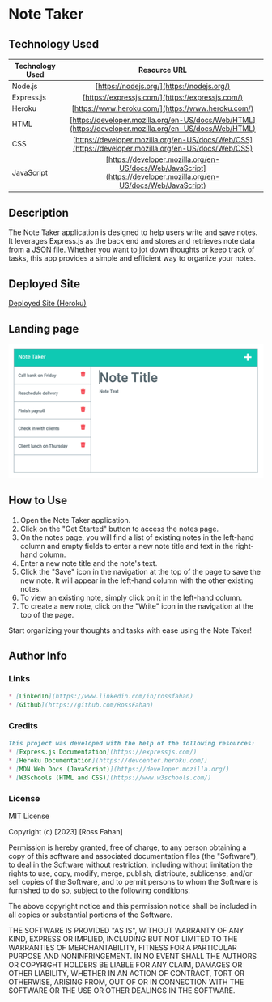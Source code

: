 # Note Taker

## Technology Used 

| Technology Used         | Resource URL           | 
| ------------- |:-------------:| 
| Node.js    | [https://nodejs.org/](https://nodejs.org/) | 
| Express.js     | [https://expressjs.com/](https://expressjs.com/)      |   
| Heroku | [https://www.heroku.com/](https://www.heroku.com/)     |    
| HTML     | [https://developer.mozilla.org/en-US/docs/Web/HTML](https://developer.mozilla.org/en-US/docs/Web/HTML) | 
| CSS      | [https://developer.mozilla.org/en-US/docs/Web/CSS](https://developer.mozilla.org/en-US/docs/Web/CSS)      |   
| JavaScript | [https://developer.mozilla.org/en-US/docs/Web/JavaScript](https://developer.mozilla.org/en-US/docs/Web/JavaScript)     |    

## Description 

The Note Taker application is designed to help users write and save notes. It leverages Express.js as the back end and stores and retrieves note data from a JSON file. Whether you want to jot down thoughts or keep track of tasks, this app provides a simple and efficient way to organize your notes.

## Deployed Site

[Deployed Site (Heroku)](https://gentle-refuge-63278-ef276e643522.herokuapp.com/)

## Landing page

![Landing Page](./Assets/demo1.png)

## How to Use

1. Open the Note Taker application.
2. Click on the "Get Started" button to access the notes page.
3. On the notes page, you will find a list of existing notes in the left-hand column and empty fields to enter a new note title and text in the right-hand column.
4. Enter a new note title and the note's text.
5. Click the "Save" icon in the navigation at the top of the page to save the new note. It will appear in the left-hand column with the other existing notes.
6. To view an existing note, simply click on it in the left-hand column.
7. To create a new note, click on the "Write" icon in the navigation at the top of the page.

Start organizing your thoughts and tasks with ease using the Note Taker!

## Author Info
### Links

```md
* [LinkedIn](https://www.linkedin.com/in/rossfahan)
* [Github](https://github.com/RossFahan)
```

### Credits
```md
This project was developed with the help of the following resources:
* [Express.js Documentation](https://expressjs.com/)
* [Heroku Documentation](https://devcenter.heroku.com/)
* [MDN Web Docs (JavaScript)](https://developer.mozilla.org/)
* [W3Schools (HTML and CSS)](https://www.w3schools.com/)

```
### License

MIT License

Copyright (c) [2023] [Ross Fahan]

Permission is hereby granted, free of charge, to any person obtaining a copy
of this software and associated documentation files (the "Software"), to deal
in the Software without restriction, including without limitation the rights
to use, copy, modify, merge, publish, distribute, sublicense, and/or sell
copies of the Software, and to permit persons to whom the Software is
furnished to do so, subject to the following conditions:

The above copyright notice and this permission notice shall be included in all
copies or substantial portions of the Software.

THE SOFTWARE IS PROVIDED "AS IS", WITHOUT WARRANTY OF ANY KIND, EXPRESS OR
IMPLIED, INCLUDING BUT NOT LIMITED TO THE WARRANTIES OF MERCHANTABILITY,
FITNESS FOR A PARTICULAR PURPOSE AND NONINFRINGEMENT. IN NO EVENT SHALL THE
AUTHORS OR COPYRIGHT HOLDERS BE LIABLE FOR ANY CLAIM, DAMAGES OR OTHER
LIABILITY, WHETHER IN AN ACTION OF CONTRACT, TORT OR OTHERWISE, ARISING FROM,
OUT OF OR IN CONNECTION WITH THE SOFTWARE OR THE USE OR OTHER DEALINGS IN THE
SOFTWARE.
